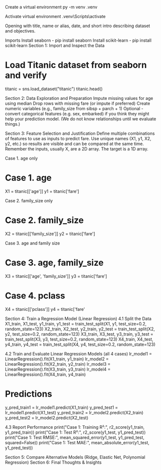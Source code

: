 Create a virtual environment
py -m venv .venv

Activate virtual environment
.venv\Scripts\activate

Opening with title, name or alias, date, and short intro describing dataset and objectives. 

Imports
Install seaborn - pip install seaborn
Install scikit-learn - pip install scikit-learn
Section 1: Import and Inspect the Data
# Load Titanic dataset from seaborn and verify
titanic = sns.load_dataset("titanic")
titanic.head()

Section 2: Data Exploration and Preparation
Impute missing values for age using median
Drop rows with missing fare (or impute if preferred)
Create numeric variables (e.g., family_size from sibsp + parch + 1)
Optional - convert categorical features (e.g. sex, embarked) if you think they might help your prediction model. (We do not know relationships until we evaluate things.)

Section 3: Feature Selection and Justification
Define multiple combinations of features to use as inputs to predict fare.
Use unique names (X1, y1, X2, y2, etc.) so results are visible and can be compared at the same time. 
Remember the inputs, usually X, are a 2D array. The target is a 1D array. 

Case 1. age only

# Case 1. age
X1 = titanic[['age']]
y1 = titanic['fare']
 

Case 2. family_size only

# Case 2. family_size
X2 = titanic[['family_size']]
y2 = titanic['fare']

Case 3. age and family size

# Case 3. age, family_size
X3 = titanic[['age', 'family_size']]
y3 = titanic['fare']

# Case 4. pclass
X4 = titanic[['pclass']]
y4 = titanic['fare'

Section 4: Train a Regression Model (Linear Regression)
4.1 Split the Data
X1_train, X1_test, y1_train, y1_test = train_test_split(X1, y1, test_size=0.2, random_state=123)
X2_train, X2_test, y2_train, y2_test = train_test_split(X2, y2, test_size=0.2, random_state=123)
X3_train, X3_test, y3_train, y3_test = train_test_split(X3, y3, test_size=0.2, random_state=123)
X4_train, X4_test, y4_train, y4_test = train_test_split(X4, y4, test_size=0.2, random_state=123)
 
4.2 Train and Evaluate Linear Regression Models (all 4 cases)
lr_model1 = LinearRegression().fit(X1_train, y1_train)
lr_model2 = LinearRegression().fit(X2_train, y2_train)
lr_model3 = LinearRegression().fit(X3_train, y3_train)
lr_model4 = LinearRegression().fit(X4_train, y4_train)

# Predictions
y_pred_train1 = lr_model1.predict(X1_train)
y_pred_test1 = lr_model1.predict(X1_test)
y_pred_train2 = lr_model2.predict(X2_train)
y_pred_test2 = lr_model2.predict(X2_test)

4.3 Report Performance
print("Case 1: Training R²:", r2_score(y1_train, y1_pred_train))
print("Case 1: Test R²:", r2_score(y1_test, y1_pred_test))
print("Case 1: Test RMSE:", mean_squared_error(y1_test, y1_pred_test, squared=False))
print("Case 1: Test MAE:", mean_absolute_error(y1_test, y1_pred_test))

Section 5: Compare Alternative Models (Ridge, Elastic Net, Polynomial Regression)
Section 6: Final Thoughts & Insights